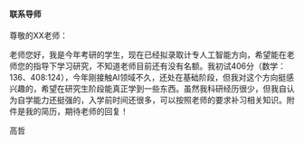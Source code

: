 #### 联系导师

尊敬的XX老师：

​	老师您好，我是今年考研的学生，现在已经拟录取计专人工智能方向，希望能在老师您的指导下学习研究，不知道老师目前还有没有名额。我初试406分（数学：136、408:124），今年刚接触AI领域不久，还处在基础阶段，但我对这个方向挺感兴趣的，希望在研究生阶段能真正学到一些东西。虽然我科研经历很少，但我自认为自学能力还挺强的，入学前时间还很多，可以按照老师的要求补习相关知识。附件是我的简历，期待老师的回复！



高哲
